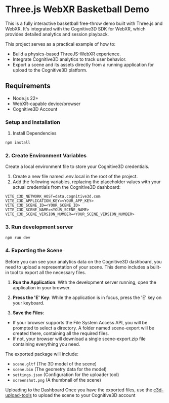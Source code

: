 # Three.js WebXR Basketball Demo

This is a fully interactive basketball free-throw demo built with Three.js and WebXR. It's integrated with the Cognitive3D SDK for WebXR, which provides detailed analytics and session playback.

This project serves as a practical example of how to:
* Build a physics-based ThreeJS-WebXR experience.
* Integrate Cognitive3D analytics to track user behavior.
* Export a scene and its assets directly from a running application for upload to the Cognitive3D platform.

## Requirements
- Node.js 22+
- WebXR-capable device/browser
- Cognitive3D Account
  


### Setup and Installation 
1. Install Dependencies
```bash
npm install
```

### 2. Create Environment Variables
Create a local environment file to store your Cognitive3D credentials.
1. Create a new file named .env.local in the root of the project.
2. Add the following variables, replacing the placeholder values with your actual credentials from the Cognitive3D dashboard:
```
VITE_C3D_NETWORK_HOST=data.cognitive3d.com
VITE_C3D_APPLICATION_KEY=<YOUR_APP_KEY>
VITE_C3D_SCENE_ID=<YOUR_SCENE_ID>
VITE_C3D_SCENE_NAME=<YOUR_SCENE_NAME>
VITE_C3D_SCENE_VERSION_NUMBER=<YOUR_SCENE_VERSION_NUMBER>
```

### 3. Run development server
```bash
npm run dev
```

### 4. Exporting the Scene 
Before you can see your analytics data on the Cognitive3D dashboard, you need to upload a representation of your scene. This demo includes a built-in tool to export all the necessary files.

1. **Run the Application**: With the development server running, open the application in your browser.

2. **Press the 'E' Key**: While the application is in focus, press the 'E' key on your keyboard.

3. **Save the Files**:
* If your browser supports the File System Access API, you will be prompted to select a directory. A folder named scene-export will be created there, containing all the required files.
* If not, your browser will download a single scene-export.zip file containing everything you need.

The exported package will include:
* `scene.gltf` (The 3D model of the scene)
* `scene.bin` (The geometry data for the model)
* `settings.json` (Configuration for the uploader tool)
* `screenshot.png` (A thumbnail of the scene)

Uploading to the Dashboard
Once you have the exported files, use the [c3d-upload-tools](https://github.com/CognitiveVR/c3d-upload-tools) to upload the scene to your Cognitive3D account

